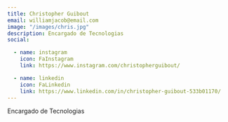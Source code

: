 ```yaml
---
title: Christopher Guibout
email: williamjacob@email.com
image: "/images/chris.jpg"
description: Encargado de Tecnologias
social:

  - name: instagram
    icon: FaInstagram
    link: https://www.instagram.com/christopherguibout/

  - name: linkedin
    icon: FaLinkedin
    link: https://www.linkedin.com/in/christopher-guibout-533b01170/
---
```

Encargado de Tecnologias
